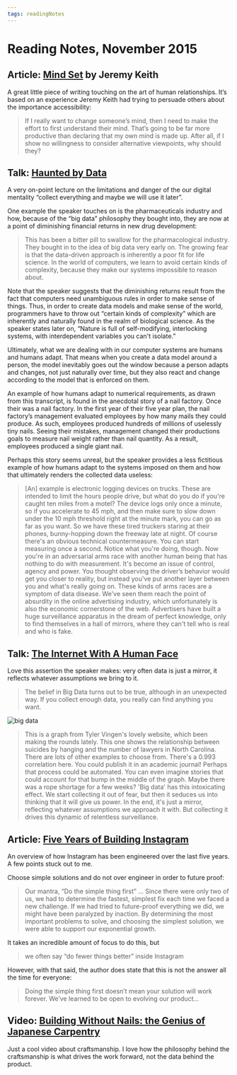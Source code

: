 ```yaml
---
tags: readingNotes
---
```


# Reading Notes, November 2015

## Article: [Mind Set](https://adactio.com/journal/9688) by Jeremy Keith

A great little piece of writing touching on the art of human relationships. It’s based on an experience Jeremy Keith had trying to persuade others about the importance accessibility:

> If I really want to change someone’s mind, then I need to make the effort to first understand their mind. That’s going to be far more productive than declaring that my own mind is made up. After all, if I show no willingness to consider alternative viewpoints, why should they?

## Talk: [Haunted by Data](http://idlewords.com/talks/haunted_by_data.htm)

A very on-point lecture on the limitations and danger of the our digital mentality “collect everything and maybe we will use it later”.

One example the speaker touches on is the pharmaceuticals industry and how, because of the “big data” philosophy they bought into, they are now at a point of diminishing financial returns in new drug development:

> This has been a bitter pill to swallow for the pharmacological industry. They bought in to the idea of big data very early on. The growing fear is that the data-driven approach is inherently a poor fit for life science. In the world of computers, we learn to avoid certain kinds of complexity, because they make our systems impossible to reason about.

Note that the speaker suggests that the diminishing returns result from the fact that computers need unambiguous rules in order to make sense of things. Thus, in order to create data models and make sense of the world, programmers have to throw out “certain kinds of complexity” which are inherently and naturally found in the realm of biological science. As the speaker states later on, “Nature is full of self-modifying, interlocking systems, with interdependent variables you can't isolate.”

Ultimately, what we are dealing with in our computer systems are humans and humans adapt. That means when you create a data model around a person, the model inevitably goes out the window because a person adapts and changes, not just naturally over time, but they also react and change according to the model that is enforced on them.

An example of how humans adapt to numerical requirements, as drawn from this transcript, is found in the anecdotal story of a nail factory. Once their was a nail factory. In the first year of their five year plan, the nail factory’s management evaluated employees by how many mails they could produce. As such, employees produced hundreds of millions of uselessly tiny nails. Seeing their mistakes, management changed their productions goals to measure nail weight rather than nail quantity. As a result, employees produced a single giant nail.

Perhaps this story seems unreal, but the speaker provides a less fictitious example of how humans adapt to the systems imposed on them and how that ultimately renders the collected data useless:

> [An] example is electronic logging devices on trucks. These are intended to limit the hours people drive, but what do you do if you're caught ten miles from a motel?
> The device logs only once a minute, so if you accelerate to 45 mph, and then make sure to slow down under the 10 mph threshold right at the minute mark, you can go as far as you want.
> So we have these tired truckers staring at their phones, bunny-hopping down the freeway late at night.
> Of course there's an obvious technical countermeasure. You can start measuring once a second.
> Notice what you're doing, though. Now you're in an adversarial arms race with another human being that has nothing to do with measurement. It's become an issue of control, agency and power.
> You thought observing the driver’s behavior would get you closer to reality, but instead you've put another layer between you and what's really going on.
> These kinds of arms races are a symptom of data disease. We've seen them reach the point of absurdity in the online advertising industry, which unfortunately is also the economic cornerstone of the web. Advertisers have built a huge surveillance apparatus in the dream of perfect knowledge, only to find themselves in a hall of mirrors, where they can't tell who is real and who is fake.

## Talk: [The Internet With A Human Face](http://idlewords.com/talks/internet_with_a_human_face.htm)

Love this assertion the speaker makes: very often data is just a mirror, it reflects whatever assumptions we bring to it.

> The belief in Big Data turns out to be true, although in an unexpected way. If you collect enough data, you really can find anything you want.

![big data](https://static.pinboard.in/bt14/thumbs/bt14.019.thumb.jpg)

> This is a graph from Tyler Vingen's lovely website, which been making the rounds lately. This one shows the relationship between suicides by hanging and the number of lawyers in North Carolina. There are lots of other examples to choose from.
> There's a 0.993 correlation here. You could publish it in an academic journal! Perhaps that process could be automated.
> You can even imagine stories that could account for that bump in the middle of the graph. Maybe there was a rope shortage for a few weeks?
> 'Big data' has this intoxicating effect. We start collecting it out of fear, but then it seduces us into thinking that it will give us power. In the end, it's just a mirror, reflecting whatever assumptions we approach it with.
> But collecting it drives this dynamic of relentless surveillance.

## Article: [Five Years of Building Instagram](https://medium.com/backchannel/war-stories-3696d00207ff)

An overview of how Instagram has been engineered over the last five years. A few points stuck out to me.

Choose simple solutions and do not over engineer in order to future proof:

> Our mantra, “Do the simple thing first” ... Since there were only two of us, we had to determine the fastest, simplest fix each time we faced a new challenge. If we had tried to future-proof everything we did, we might have been paralyzed by inaction. By determining the most important problems to solve, and choosing the simplest solution, we were able to support our exponential growth.

It takes an incredible amount of focus to do this, but

> we often say “do fewer things better” inside Instagram

However, with that said, the author does state that this is not the answer all the time for everyone:

> Doing the simple thing first doesn’t mean your solution will work forever. We’ve learned to be open to evolving our product...


## Video: [Building Without Nails: the Genius of Japanese Carpentry](https://m.youtube.com/watch?v=rMtSc2MJLcw)

Just a cool video about craftsmanship. I love how the philosophy behind the craftsmanship is what drives the work forward, not the data behind the product.
